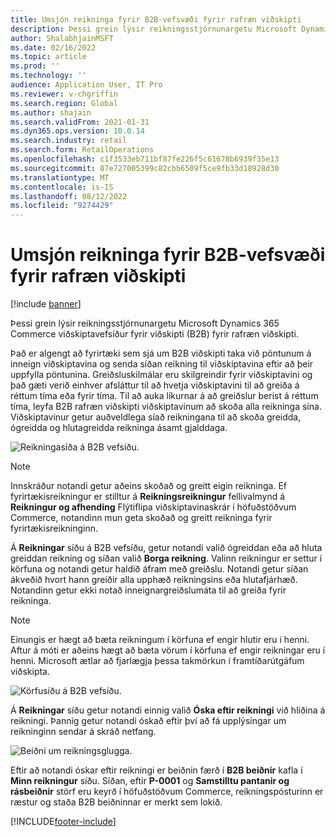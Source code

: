 ```yaml
---
title: Umsjón reikninga fyrir B2B-vefsvæði fyrir rafræn viðskipti
description: Þessi grein lýsir reikningsstjórnunargetu Microsoft Dynamics 365 Commerce viðskiptavefsíður fyrir viðskipti (B2B) fyrir rafræn viðskipti.
author: ShalabhjainMSFT
ms.date: 02/16/2022
ms.topic: article
ms.prod: ''
ms.technology: ''
audience: Application User, IT Pro
ms.reviewer: v-chgriffin
ms.search.region: Global
ms.author: shajain
ms.search.validFrom: 2021-01-31
ms.dyn365.ops.version: 10.0.14
ms.search.industry: retail
ms.search.form: RetailOperations
ms.openlocfilehash: c1f3533eb711bf87fe226f5c61678b6939f35e13
ms.sourcegitcommit: 87e727005399c82cbb6509f5ce9fb33d18928d30
ms.translationtype: MT
ms.contentlocale: is-IS
ms.lasthandoff: 08/12/2022
ms.locfileid: "9274429"
---
```

# <a name="invoice-management-for-b2b-e-commerce-websites"></a>Umsjón reikninga fyrir B2B-vefsvæði fyrir rafræn viðskipti

[!include [banner](../../includes/banner.md)]

Þessi grein lýsir reikningsstjórnunargetu Microsoft Dynamics 365 Commerce viðskiptavefsíður fyrir viðskipti (B2B) fyrir rafræn viðskipti.

Það er algengt að fyrirtæki sem sjá um B2B viðskipti taka við pöntunum á inneign viðskiptavina og senda síðan reikning til viðskiptavina eftir að þeir uppfylla pöntunina. Greiðsluskilmálar eru skilgreindir fyrir viðskiptavini og það gæti verið einhver afsláttur til að hvetja viðskiptavini til að greiða á réttum tíma eða fyrir tíma. Til að auka líkurnar á að greiðslur berist á réttum tíma, leyfa B2B rafræn viðskipti viðskiptavinum að skoða alla reikninga sína. Viðskiptavinur getur auðveldlega síað reikningana til að skoða greidda, ógreidda og hlutagreidda reikninga ásamt gjalddaga.

![Reikningasíða á B2B vefsíðu.](../media/ViewInvoices.png)

> [!NOTE]
> Innskráður notandi getur aðeins skoðað og greitt eigin reikninga. Ef fyrirtækisreikningur er stilltur á **Reikningsreikningur** fellivalmynd á **Reikningur og afhending** Flýtiflipa viðskiptavinaskrár í höfuðstöðvum Commerce, notandinn mun geta skoðað og greitt reikninga fyrir fyrirtækisreikninginn.

Á **Reikningar** síðu á B2B vefsíðu, getur notandi valið ógreiddan eða að hluta greiddan reikning og síðan valið **Borga reikning**. Valinn reikningur er settur í körfuna og notandi getur haldið áfram með greiðslu. Notandi getur síðan ákveðið hvort hann greiðir alla upphæð reikningsins eða hlutafjárhæð. Notandinn getur ekki notað inneignargreiðslumáta til að greiða fyrir reikninga.

> [!NOTE]
> Einungis er hægt að bæta reikningum í körfuna ef engir hlutir eru í henni. Aftur á móti er aðeins hægt að bæta vörum í körfuna ef engir reikningar eru í henni. Microsoft ætlar að fjarlægja þessa takmörkun í framtíðarútgáfum viðskipta.

![Körfusíðu á B2B vefsíðu.](../media/PayInvoice.png)

Á **Reikningar** síðu getur notandi einnig valið **Óska eftir reikningi** við hliðina á reikningi. Þannig getur notandi óskað eftir því að fá upplýsingar um reikninginn sendar á skráð netfang.

![Beiðni um reikningsglugga.](../media/RequestInvoice2.png)

Eftir að notandi óskar eftir reikningi er beiðnin færð í **B2B beiðnir** kafla í **Minn reikningur** síðu. Síðan, eftir **P-0001** og **Samstilltu pantanir og rásbeiðnir** störf eru keyrð í höfuðstöðvum Commerce, reikningspósturinn er ræstur og staða B2B beiðninnar er merkt sem lokið.

[!INCLUDE[footer-include](../../includes/footer-banner.md)]
